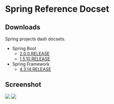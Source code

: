 # Spring Reference Docset

## Downloads

Spring projects dash docsets.

* Spring Boot
	* [2.0.0.RELEASE](https://github.com/swim2sun/spring-reference-docset/releases/download/spring-boot-2.0.0.RELEASE/springboot.docset.zip)
	* [1.5.10.RELEASE](https://github.com/swim2sun/spring-reference-docset/releases/download/spring-boot-1.5.10/springboot.docset.zip)
* Spring Framework
	* [4.3.14.RELEASE](https://github.com/swim2sun/spring-reference-docset/releases/download/spring-framework-4.3.14/springframework.docset.zip)
	
## Screenshot

![](http://7xkd53.com1.z0.glb.clouddn.com/UC20180226_144106.png)
![](http://7xkd53.com1.z0.glb.clouddn.com/UC20180226_144231.png)
